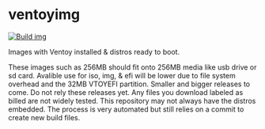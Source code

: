 # ventoyimg
[![Build img](https://github.com/catherinedoyel/ventoyimg/actions/workflows/blank.yml/badge.svg)](https://github.com/catherinedoyel/ventoyimg/actions/workflows/blank.yml)

Images with Ventoy installed &amp; distros ready to boot.

These images such as 256MB should fit onto 256MB media like usb drive or sd card. Avalible use for iso, img, & efi will be lower due to file system overhead and the 32MB VTOYEFI partition.
Smaller and bigger releases to come.
Do not rely these releases yet. Any files you download labeled as billed are not widely tested.
This repository may not always have the distros embedded. The process is very automated but still relies on a commit to create new build files.

